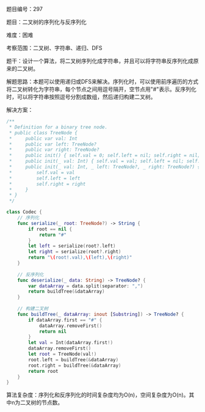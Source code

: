 题目编号：297

题目：二叉树的序列化与反序列化

难度：困难

考察范围：二叉树、字符串、递归、DFS

题干：设计一个算法，将二叉树序列化成字符串，并且可以将字符串反序列化成原来的二叉树。

解题思路：本题可以使用递归或DFS来解决。序列化时，可以使用前序遍历的方式将二叉树转化为字符串，每个节点之间用逗号隔开，空节点用"#"表示。反序列化时，可以将字符串按照逗号分割成数组，然后递归构建二叉树。

解决方案：

```swift
/**
 * Definition for a binary tree node.
 * public class TreeNode {
 *     public var val: Int
 *     public var left: TreeNode?
 *     public var right: TreeNode?
 *     public init() { self.val = 0; self.left = nil; self.right = nil; }
 *     public init(_ val: Int) { self.val = val; self.left = nil; self.right = nil; }
 *     public init(_ val: Int, _ left: TreeNode?, _ right: TreeNode?) {
 *         self.val = val
 *         self.left = left
 *         self.right = right
 *     }
 * }
 */

class Codec {
    // 序列化
    func serialize(_ root: TreeNode?) -> String {
        if root == nil {
            return "#"
        }
        let left = serialize(root?.left)
        let right = serialize(root?.right)
        return "\(root!.val),\(left),\(right)"
    }
    
    // 反序列化
    func deserialize(_ data: String) -> TreeNode? {
        var dataArray = data.split(separator: ",")
        return buildTree(&dataArray)
    }
    
    // 构建二叉树
    func buildTree(_ dataArray: inout [Substring]) -> TreeNode? {
        if dataArray.first == "#" {
            dataArray.removeFirst()
            return nil
        }
        let val = Int(dataArray.first!)
        dataArray.removeFirst()
        let root = TreeNode(val!)
        root.left = buildTree(&dataArray)
        root.right = buildTree(&dataArray)
        return root
    }
}
```

算法复杂度：序列化和反序列化的时间复杂度均为O(n)，空间复杂度为O(n)。其中n为二叉树的节点数。